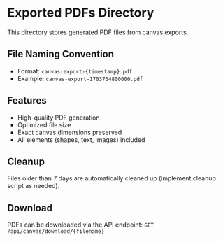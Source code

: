 # Exported PDFs Directory

This directory stores generated PDF files from canvas exports.

## File Naming Convention
- Format: `canvas-export-{timestamp}.pdf`
- Example: `canvas-export-1703764800000.pdf`

## Features
- High-quality PDF generation
- Optimized file size
- Exact canvas dimensions preserved
- All elements (shapes, text, images) included

## Cleanup
Files older than 7 days are automatically cleaned up (implement cleanup script as needed).

## Download
PDFs can be downloaded via the API endpoint:
`GET /api/canvas/download/{filename}`
